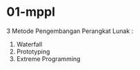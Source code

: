 # 01-mppl
3 Metode Pengembangan Perangkat Lunak :
1. Waterfall
2. Prototyping
3. Extreme Programming
